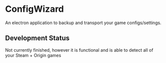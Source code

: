# ConfigWizard
An electron application to backup and transport your game configs/settings.

## Development Status
Not currently finished, however it is functional and is able to detect all of your Steam + Origin games
